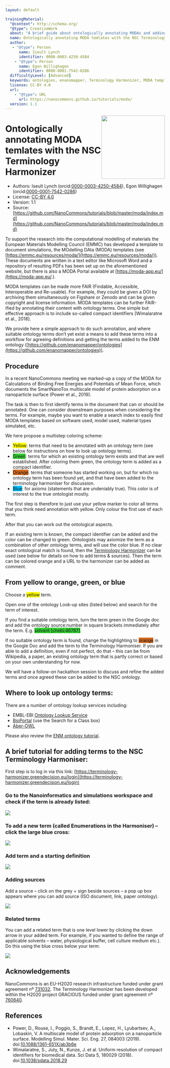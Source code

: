 ```yaml
---
layout: default

trainingMaterial:
  "@context": http://schema.org/
  "@type": CreativeWork
  about: "A brief guide about ontologically annotating MODAs and adding terms to the NSC Terminology Harmonizer."
  name: Ontologically annotating MODA temlates with the NSC Terminology Harmonizer
  author:
   - "@type": Person
      name: Iseult Lynch
      identifier: 0000-0003-4250-4584
    - "@type": Person
      name: Egon Willighagen
      identifier: 0000-0001-7542-0286
  difficultyLevel: [Advanced]
  keywords: ontologies, enanomapper, Terminology Harmonizer, MODA template
  license: CC-BY 4.0
  url:
    - "@type": URL
      url: https://nanocommons.github.io/tutorials/moda/
  version: 1.1
---
```


<img style="float: right; width: 200px"
  src="https://upload.wikimedia.org/wikipedia/commons/thumb/e/e1/NanoCommons-Logo-Large_-_White_Circle_01.png/640px-NanoCommons-Logo-Large_-_White_Circle_01.png" />
# Ontologically annotating MODA temlates with the NSC Terminology Harmonizer

* Authors: Iseult Lynch (orcid:[0000-0003-4250-4584](https://orcid.org/0000-0003-4250-4584)), Egon Willighagen (orcid:[0000-0001-7542-0286](https://orcid.org/0000-0001-7542-0286))
* License: [CC-BY 4.0](https://creativecommons.org/licenses/by/4.0/)
* Version: 1.1
* Source: [https://github.com/NanoCommons/tutorials/blob/master/moda/index.md](https://github.com/NanoCommons/tutorials/blob/master/moda/index.md)

To support the research into the computational modelling of materials the European Materials Modelling Council (EMMC) has developed a template to document
simulations, the MOdelling DAta (MODA) templates (see [https://emmc.eu/resources/moda/](https://emmc.eu/resources/moda/)). These documents are written in
a text editor like Microsoft Word and a repository of resulting PDFs has been set up on the aforementioned website, but there is also a MODA Portal
available at [https://moda-app.eu/](https://moda-app.eu/.).

MODA templates can be made more FAIR (Findable, Accessible, Interoperable and Re-usable). For example, they could be given a DOI by archiving them
simultaneously on Figshare or Zenodo and can be given copyright and license information. MODA templates can be further FAIR-ified by annotating their
content with ontology terms. One simple but effective approach is to include so-called compact identifiers [Wimalaratne et al., 2018].  

We provide here a simple approach to do such annotation, and where suitable ontology terms don’t yet exist a means to add these terms into a workflow for
agreeing definitions and getting the terms added to the ENM ontology ([https://github.com/enanomapper/ontologies](https://github.com/enanomapper/ontologies)).  

## Procedure

In a recent NanoCommons meeting we marked-up a copy of the MODA for Calculations of Binding Free Energies and Potentials of Mean Force,
which documents the SmartNanoTox multiscale model of protein adsorption on a nanoparticle surface (Power et al., 2019).

The task is then to first identify terms in the document that can or should be annotated. One can consider downstream purposes when
considering the terms. For example, maybe you want to enable a search index to easily find MODA templates based on software used, model
used, material types simulated, etc.  

We here propose a multistep coloring scheme:

* <span style="background-color: #FFFF00">Yellow</span>: terms that need to be annotated with an ontology term (see below for instructions on how to look up ontology terms).  
* <span style="background-color: #32CD32">Green</span>: terms for which an existing ontology term exists and that are well established. After coloring them green, the ontology term is added as a compact identifier.
* <span style="background-color: #D2691E">Orange</span>: terms that someone has started working on, but for which no ontology term has been found yet, and that have been added to the terminology harmoniser for discussion.
* <span style="background-color: #00BFFF">Blue</span>: for axioms (statements that are undeniably true). This color is of interest to the true ontologist mostly. 

The first step is therefore to just use your yellow marker to color all terms that you think need annotation with yellow.  Only colour the first use of each term. 

After that you can work out the ontological aspects. 

If an existing term is known, the compact identifier can be added and the color can be changed to green. Ontologists may axiomize the
term as a combination of other ontology terms, and will use the color blue.  If no clear exact ontological match is found, then the
[Terminology Harmonizer](https://terminology-harmonizer.greendecision.eu/)
can be used (see below for details on how to add terms & sources).  Then the term can be colored orange and a URL to the harmonizer
can be added as comment.

## From yellow to orange, green, or blue

Choose a <span style="background-color: #FFFF00">yellow</span> term.  

Open one of the ontology Look-up sites (listed below) and search for the term of interest. 

If you find a suitable ontology term, turn the term green in the Google doc and add the ontology source:number in square brackets
immediately after the term. E.g. <span style="background-color: #32CD32">solvent [chebi:46787]</span>.

If no suitable ontology term is found, change the highlighting to <span style="background-color: #D2691E">orange</span>
in the Google Doc and add the term to the Terminology Harmoniser. If you are able to add a definition, even if not perfect,
do that – this can be from Wikipedia, a paper, an existing ontology term that is partly correct or based on your own understanding
for now.  

We will have a follow-on hackathon session to discuss and refine the added terms and once agreed these can be added to the NSC ontology. 

## Where to look up ontology terms:

There are a number of ontology lookup services including:

* EMBL-EBI [Ontology Lookup Service](https://www.ebi.ac.uk/ols/index)
* [BioPortal](https://bioportal.bioontology.org/) (use the Search for a Class box)
* [Aber-OWL](http://www.aber-owl.net/#/)

Please also review the [ENM ontology tutorial](https://enanomapper.github.io/tutorials/BrowseOntology/Tutorial%20browsing%20eNM%20ontology.html).

## A brief tutorial for adding terms to the NSC Terminology Harmoniser: 

First step is to log in via this link: [https://terminology-harmonizer.greendecision.eu/login](https://terminology-harmonizer.greendecision.eu/login)

### Go to the Nanoinformatics and simulations workspace and check if the term is already listed:

![](moda_image1.png)

### To add a new term (called Enumerations in the Harmoniser) – click the large blue cross:

![](moda_image2.png)

### Add term and a starting definition

![](moda_image3.png)

### Adding sources

Add a source – click on the grey + sign beside sources – a pop up box appears where you can add source (ISO document, link, paper ontology).

![](moda_image4.png)

### Related terms

You can add a related term that is one level lower by clicking the down arrow in your added term.  For example, if you wanted to define
the range of applicable solvents – water, physiological buffer, cell culture medium etc.).  Do this using the blue cross below your term:

![](moda_image5.png)

## Acknowledgements

NanoCommons is an EU-H2020 research infrastructure funded under grant agreement nº [731032](https://cordis.europa.eu/project/id/731032). The Terminology Harmonizer has been developed
within the H2020 project GRACIOUS funded under grant agreement nº [760840](https://cordis.europa.eu/project/id/760840).

## References
* Power, D., Rouse, I., Poggio, S., Brandt, E., Lopez, H., Lyubartsev, A., Lobaskin, V.  A multiscale model of protein adsorption on a nanoparticle surface. Modelling Simul. Mater. Sci. Eng. 27, 084003 (2019). doi:[10.1088/1361-651X/ab3b6e](https://doi.org/10.1088/1361-651X/ab3b6e)
* Wimalaratne, S., Juty, N., Kunze, J. et al. Uniform resolution of compact identifiers for biomedical data. Sci Data 5, 180029 (2018). doi:[10.1038/sdata.2018.29](https://doi.org/10.1038/sdata.2018.29)

